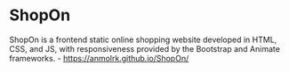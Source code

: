 # ShopOn
ShopOn is a frontend static online shopping website developed in HTML, CSS, and JS, with responsiveness provided by the Bootstrap and Animate frameworks. - https://anmolrk.github.io/ShopOn/
